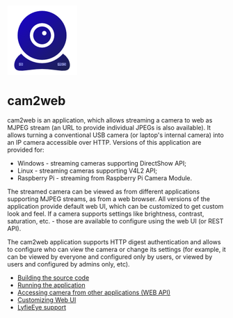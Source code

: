 ![cam2web](images/cam2web.png)
# cam2web

cam2web is an application, which allows streaming a camera to web as MJPEG stream (an URL to provide individual JPEGs is also available). It allows turning a conventional USB camera (or laptop's internal camera) into an IP camera accessible over HTTP. Versions of this application are provided for:
* Windows - streaming cameras supporting DirectShow API;
* Linux - streaming cameras supporting V4L2 API;
* Raspberry Pi - streaming from Raspberry Pi Camera Module.

The streamed camera can be viewed as from different applications supporting MJPEG streams, as from a web browser. All versions of the application provide default web UI, which can be customized to get custom look and feel. If a camera supports settings like brightness, contrast, saturation, etc. - those are available to configure using the web UI (or REST API).

The cam2web application supports HTTP digest authentication and allows to configure who can view the camera or change its settings (for example, it can be viewed by everyone and configured only by users, or viewed by users and configured by admins only, etc).

* [Building the source code](Building.md)
* [Running the application](Running.md)
* [Accessing camera from other applications (WEB API)](WebAPI.md)
* [Customizing Web UI](CustomWebUi.md)
* [LyfieEye support](LyfieEye.md)
